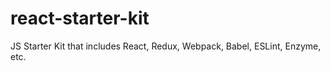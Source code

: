 # react-starter-kit
JS Starter Kit that includes React, Redux, Webpack, Babel, ESLint, Enzyme, etc. 
